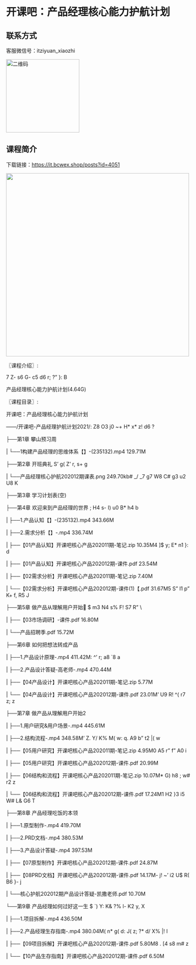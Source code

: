 # 开课吧：产品经理核心能力护航计划

## 联系方式

客服微信号：itziyuan_xiaozhi

<img src="https://ziyuanyun.oss-cn-guangzhou.aliyuncs.com/common/20240614073449/666b82192834a.jpg" width="200" height="200" alt="二维码">

## 课程简介

下载链接：https://it.bcwex.shop/posts?id=4051

<img src="https://ziyuanyun.oss-cn-guangzhou.aliyuncs.com/yun/20240515185612/664494cc0cf2c.jpg" width="500" alt="">

  〖课程介绍〗:

 7 Z- s6 G- c5 d6 r; ?&#8221; }: B

 产品经理核心能力护航计划(4.64G)

 〖课程目录〗:

 开课吧：产品经理核心能力护航计划



 ——/开课吧-产品经理护航计划2021/: Z8 O3 j0 ~+ H* x* z! d6 ?

 ├──第1章 攀山预习周

 | └──1构建产品经理的思维体系【】-(235132).mp4 129.71M

 ├──第2章 开班典礼 S&#8217; g( Z&#8217; r, s+ g

 | └──产品经理核心护航202012期课表.png 249.70kb# _/ _7 g7 W8 C# g3 u2 U8 K

 ├──第3章 学习计划表(空)

 ├──第4章 欢迎来到产品经理的世界 ; H4 s- I) u0 B* h4 b

 | ├──1.产品认知【】-(235132).mp4 343.66M

 | ├──2.需求分析【】-.mp4 336.74M

 | ├──【01产品认知】开课吧核心产品202011期-笔记.zip 10.35M4 ]$ y; E* n1 }: d

 | ├──【01产品认知】开课吧核心产品202012期-课件.pdf 23.54M

 | ├──【02需求分析】开课吧核心产品202011期-笔记.zip 7.40M

 | └──【02需求分析】开课吧核心产品202012期-课件(1)【.pdf 31.67M5 S&#8221; l1 p&#8221; K+ f, R5 J

 ├──第5章 做产品从理解用户开始 $ m3 N4 s% F! S7 R&#8221; \

 | ├──【03市场调研】-课件.pdf 16.80M

 | └──产品招聘季.pdf 15.72M

 ├──第6章 如何把想法转成产品

 | ├──1.产品设计原理-.mp4 411.42M: ^&#8217; r; a8 `8 a

 | ├──2.产品设计答疑-高老师-.mp4 470.44M

 | ├──【04产品设计】开课吧核心产品202011期-笔记.zip 5.77M

 | └──【04产品设计】开课吧核心产品202012期-课件.pdf 23.01M&#8217; U9 R! ^( r7 z; z

 ├──第7章 做产品从理解用户开始2

 | ├──1.用户研究&amp;用户场景-.mp4 445.61M

 | ├──2.结构流程-.mp4 348.58M&#8217; Z. Y/ K% M( w: q. A9 b&#8221; t2 |( w

 | ├──【05用户研究】开课吧核心产品202011期-笔记.zip 4.95M0 A5 r&#8221; f&#8221; A0 i

 | ├──【05用户研究】开课吧核心产品202012期-课件.pdf 20.99M

 | ├──【06结构和流程】开课吧核心产品202011期-笔记.zip 10.07M* G) h8 \; w# r2 z

 | └──【06结构和流程】开课吧核心产品202012期-课件.pdf 17.24M1 H2 }3 i5 W# L&amp; G6 T

 ├──第8章 产品经理吃饭的本领

 | ├──1.原型制作-.mp4 419.70M

 | ├──2.PRD文档-.mp4 380.53M

 | ├──3.产品设计答疑-.mp4 397.53M

 | ├──【07原型制作】开课吧核心产品202012期-课件.pdf 24.87M

 | ├──【08PRD文档】开课吧核心产品202012期-课件.pdf 14.17M- j! ~&#8217; i2 U$ R( B6 }- j

 | └──核心护航202012期产品设计答疑-凯撒老师.pdf 10.70M

 └──第9章 产品经理如何过好这一生 $ `) Y: K&amp; ?% l- K2 y, X

 | ├──1.项目拆解-.mp4 436.50M

 | ├──2.产品经理生存指南-.mp4 380.04M( n* g( d: J( z; ?* d/ X% |! I

 | ├──【09项目拆解】开课吧核心产品202012期-课件.pdf 5.80M8 \. [4 s8 m# z

 | └──【10产品生存指南】开课吧核心产品202012期-课件.pdf 6.50M

  